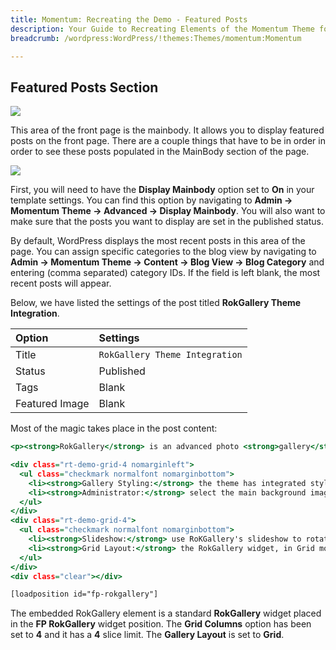```yaml
---
title: Momentum: Recreating the Demo - Featured Posts
description: Your Guide to Recreating Elements of the Momentum Theme for WordPress
breadcrumb: /wordpress:WordPress/!themes:Themes/momentum:Momentum

---
```


Featured Posts Section
-----

![][demo]

This area of the front page is the mainbody. It allows you to display featured posts on the front page. There are a couple things that have to be in order in order to see these posts populated in the MainBody section of the page.

![][mainbody]

First, you will need to have the **Display Mainbody** option set to **On** in your template settings. You can find this option by navigating to **Admin -> Momentum Theme -> Advanced -> Display Mainbody**. You will also want to make sure that the posts you want to display are set in the published status.

By default, WordPress displays the most recent posts in this area of the page. You can assign specific categories to the blog view by navigating to **Admin -> Momentum Theme -> Content -> Blog View -> Blog Category** and entering (comma separated) category IDs. If the field is left blank, the most recent posts will appear. 

Below, we have listed the settings of the post titled **RokGallery Theme Integration**.

| Option         | Settings                       |
| :------------- | :-----------------             |
| Title          | `RokGallery Theme Integration` |
| Status         | Published                      |
| Tags           | Blank                          |
| Featured Image | Blank                          |


Most of the magic takes place in the post content:

~~~ .html
<p><strong>RokGallery</strong> is an advanced photo <strong>gallery</strong> solution for WordPress, that rests on a <strong>custom tagging architecture</strong>, combined with native application <strong>slice</strong> editing.</p>

<div class="rt-demo-grid-4 nomarginleft">
  <ul class="checkmark normalfont nomarginbottom">
    <li><strong>Gallery Styling:</strong> the theme has integrated styled for the main Gallery pages</li>
    <li><strong>Administrator:</strong> select the main background image via the RokGallery interface</li>
  </ul>
</div>
<div class="rt-demo-grid-4">
  <ul class="checkmark normalfont nomarginbottom">
    <li><strong>Slideshow:</strong> use RoKGallery's slideshow to rotate between main background images</li>
    <li><strong>Grid Layout:</strong> the RokGallery widget, in Grid mode, also benefits from styled suppor.</li>
  </ul>
</div>
<div class="clear"></div>

[loadposition id="fp-rokgallery"]

~~~ 

The embedded RokGallery element is a standard **RokGallery** widget placed in the **FP RokGallery** widget position. The **Grid Columns** option has been set to **4** and it has a **4** slice limit. The **Gallery Layout** is set to **Grid**.

[demo]: assets/demo_3.jpeg
[mainbody]: assets/mainbody.jpeg